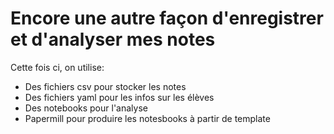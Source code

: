 # Encore une autre façon d'enregistrer et d'analyser mes notes

Cette fois ci, on utilise:

- Des fichiers csv pour stocker les notes
- Des fichiers yaml pour les infos sur les élèves
- Des notebooks pour l'analyse
- Papermill pour produire les notesbooks à partir de template
